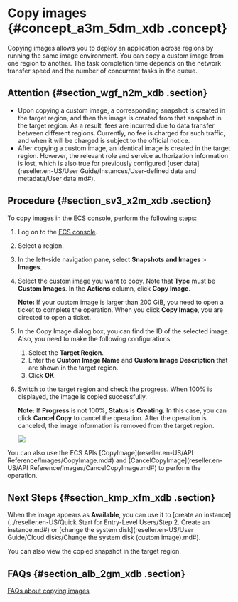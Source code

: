 # Copy images {#concept_a3m_5dm_xdb .concept}

Copying images allows you to deploy an application across regions by running the same image environment. You can copy a custom image from one region to another. The task completion time depends on the network transfer speed and the number of concurrent tasks in the queue.

## Attention {#section_wgf_n2m_xdb .section}

-   Upon copying a custom image, a corresponding snapshot is created in the target region, and then the image is created from that snapshot in the target region. As a result, fees are incurred due to data transfer between different regions. Currently, no fee is charged for such traffic, and when it will be charged is subject to the official notice.
-   After copying a custom image, an identical image is created in the target region. However, the relevant role and service authorization information is lost, which is also true for previously configured [user data](reseller.en-US/User Guide/Instances/User-defined data and metadata/User data.md#).

## Procedure {#section_sv3_x2m_xdb .section}

To copy images in the ECS console, perform the following steps:

1.  Log on to the [ECS console](https://partners-intl.console.aliyun.com/#/ecs).
2.  Select a region.
3.  In the left-side navigation pane, select **Snapshots and Images** \> **Images**.
4.  Select the custom image you want to copy. Note that **Type** must be **Custom Images**. In the **Actions** column, click **Copy Image**.

    **Note:** If your custom image is larger than 200 GiB, you need to open a ticket to complete the operation. When you click **Copy Image**, you are directed to open a ticket.

5.  In the Copy Image dialog box, you can find the ID of the selected image. Also, you need to make the following configurations:
    1.  Select the **Target Region**.
    2.  Enter the **Custom Image Name** and **Custom Image Description** that are shown in the target region.
    3.  Click **OK**.
6.  Switch to the target region and check the progress. When 100% is displayed, the image is copied successfully.

    **Note:** If **Progress** is not 100%, **Status** is **Creating**. In this case, you can click **Cancel Copy** to cancel the operation. After the operation is canceled, the image information is removed from the target region.

    ![](http://static-aliyun-doc.oss-cn-hangzhou.aliyuncs.com/assets/img/9699/15394812856780_en-US.png)


You can also use the ECS APIs [CopyImage](reseller.en-US/API Reference/Images/CopyImage.md#) and [CancelCopyImage](reseller.en-US/API Reference/Images/CancelCopyImage.md#) to perform the operation.

## Next Steps {#section_kmp_xfm_xdb .section}

When the image appears as **Available**, you can use it to [create an instance](../reseller.en-US/Quick Start for Entry-Level Users/Step 2. Create an instance.md#) or [change the system disk](reseller.en-US/User Guide/Cloud disks/Change the system disk (custom image).md#).

You can also view the copied snapshot in the target region.

## FAQs {#section_alb_2gm_xdb .section}

[FAQs about copying images](https://partners-intl.aliyun.com/help/faq-detail/40569.htm?spm=a2c63.q38357.a3.3.2316631dRLlXRW)

